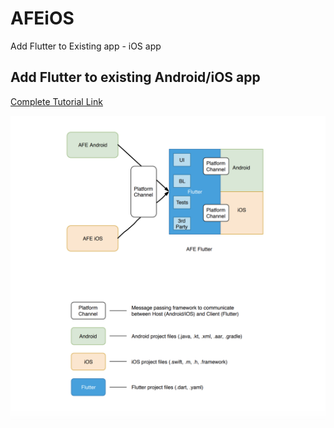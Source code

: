 # AFEiOS
Add Flutter to Existing app - iOS app


## Add Flutter to existing Android/iOS app


[Complete Tutorial Link](https://medium.com/flutter-community/add-flutter-to-existing-android-ios-app-ae8c4fb1582e)

![AFE Project Structure](afe-project-structure.png)
